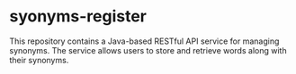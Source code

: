 # syonyms-register
This repository contains a Java-based RESTful API service for managing synonyms. The service allows users to store and retrieve words along with their synonyms.
